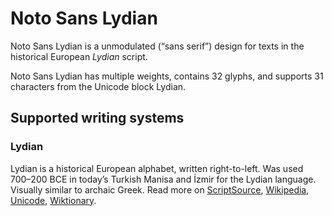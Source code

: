 
# Noto Sans Lydian

Noto Sans Lydian is a unmodulated (“sans serif”) design for texts in the historical European _Lydian_ script. 

Noto Sans Lydian has multiple weights, contains 32 glyphs, and supports 31 characters from the Unicode block Lydian.


## Supported writing systems


### Lydian

Lydian is a historical European alphabet, written right-to-left. Was used 700–200 BCE in today’s Turkish Manisa and İzmir for the Lydian language. Visually similar to archaic Greek. Read more on [ScriptSource](https://scriptsource.org/scr/Lydi), [Wikipedia](https://en.wikipedia.org/wiki/ISO_15924:Lydi), [Unicode](https://www.unicode.org/versions/Unicode13.0.0/ch08.pdf#G26511), [Wiktionary](https://en.wiktionary.org/wiki/Category:Lydian_script).

